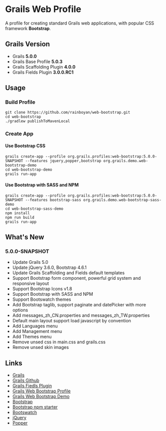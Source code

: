 # Grails Web Profile

A profile for creating standard Grails web applications, with popular CSS framework **Bootstrap**.

## Grails Version

- Grails **5.0.0**
- Grails Base Profile **5.0.3**
- Grails Scaffolding Plugin **4.0.0**
- Grails Fields Plugin **3.0.0.RC1**

## Usage

### Build Profile

```
git clone https://github.com/rainboyan/web-bootstrap.git
cd web-bootstrap
./gradlew publishToMavenLocal
```

### Create App

#### Use Bootstrap CSS

```
grails create-app --profile org.grails.profiles:web-bootstrap:5.0.0-SNAPSHOT --features jquery,popper,bootstrap org.grails.demo.web-bootstrap-demo
cd web-bootstrap-demo
grails run-app
```
#### Use Bootstrap with SASS and NPM

```
grails create-app --profile org.grails.profiles:web-bootstrap:5.0.0-SNAPSHOT --features bootstrap-sass org.grails.demo.web-bootstrap-sass-demo
cd web-bootstrap-sass-demo
npm install
npm run build
grails run-app
```

## What's New

### 5.0.0-SNAPSHOT

* Update Grails 5.0
* Update jQuery 3.6.0, Bootstrap 4.6.1
* Update Grails Scaffolding and Fields default templates
* Support Bootstrap form component, powerful grid system and responsive layout
* Support Bootstrap Icons v1.8
* Support Bootstrap with SASS and NPM
* Support Bootswatch themes
* Add Bootstrap taglib, support paginate and datePicker with more options
* Add messages_zh_CN.properties and messages_zh_TW.properties
* Default main layout support load javascript by convention
* Add Languages menu
* Add Management menu
* Add Themes menu
* Remove unsed css in main.css and grails.css
* Remove unsed skin images

## Links

- [Grails](https://grails.org)
- [Grails Github](https://github.com/grails)
- [Grails Fiedls Plugin](https://grails-fields-plugin.github.io/grails-fields/)
- [Grails Web Bootstrap Profile](https://github.com/rainboyan/web-bootstrap)
- [Grails Web Bootstrap Demo](https://github.com/rainboyan/scaffold-bootstrap-layout-demo)
- [Bootstrap](https://getbootstrap.com)
- [Bootstrap npm starter](https://github.com/twbs/bootstrap-npm-starter)
- [Bootswatch](https://bootswatch.com)
- [jQuery](https://jquery.com)
- [Popper](https://popper.js.org)